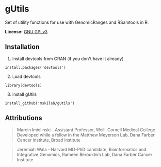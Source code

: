 gUtils
=======

Set of utility functions for use with GenomicRanges and RSamtools in R.


**License:** [GNU GPLv3][license]

Installation
-----------

1. Install devtools from CRAN (if you don't have it already)

  ```
  install.packages('devtools')
  ```

2. Load devtools

  ```
  library(devtools)
  ````

3. Install gUtils 

  ```
  install_github('mskilab/gUtils')
  ````

Attributions
------------
> Marcin Imielinski - Assistant Professor, Weill-Cornell Medical College. Developed while a fellow in the Matthew Meyerson Lab, Dana Farber Cancer Institute, Broad Institute

> Jeremiah Wala - Harvard MD-PhD candidate, Bioinformatics and Integrative Genomics, Rameen Beroukhim Lab, Dana Farber Cancer Institute

[license]: https://github.com/jwalabroad/gTrack/blob/master/LICENSE
